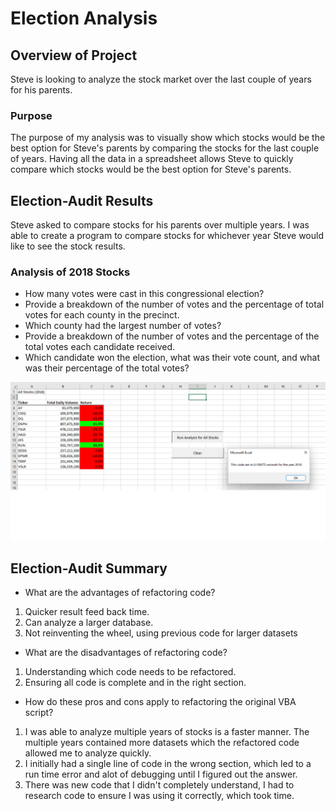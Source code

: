 # Election Analysis

## Overview of Project
Steve is looking to analyze the stock market over the last couple of years for his parents.
  
### Purpose
The purpose of my analysis was to visually show which stocks would be the best option for Steve's parents by comparing the stocks for the last couple of years.  Having all the data in a spreadsheet allows Steve to quickly compare which stocks would be the best option for Steve's parents.
  
## Election-Audit Results
Steve asked to compare stocks for his parents over multiple years. I was able to create a program to compare stocks for whichever year Steve would like to see the stock results. 

### Analysis of 2018 Stocks
- How many votes were cast in this congressional election?
- Provide a breakdown of the number of votes and the percentage of total votes for each county in the precinct.
- Which county had the largest number of votes?
- Provide a breakdown of the number of votes and the percentage of the total votes each candidate received.
- Which candidate won the election, what was their vote count, and what was their percentage of the total votes?

![2018](https://github.com/jag28731/VBA-Challenge/blob/main/Resources/VB_Challenge_2018.png)

## Election-Audit Summary
- What are the advantages of refactoring code?
1. Quicker result feed back time.
2. Can analyze a larger database. 
3. Not reinventing the wheel, using previous code for larger datasets 

- What are the disadvantages of refactoring code?
1. Understanding which code needs to be refactored.
2. Ensuring all code is complete and in the right section.

- How do these pros and cons apply to refactoring the original VBA script?
1. I was able to analyze multiple years of stocks is a faster manner. The multiple years contained more datasets which the refactored code allowed me to analyze quickly. 
2. I initially had a single line of code in the wrong section, which led to a run time error and alot of debugging until I figured out the answer.
3. There was new code that I didn't completely understand, I had to research code to ensure I was using it correctly, which took time. 

